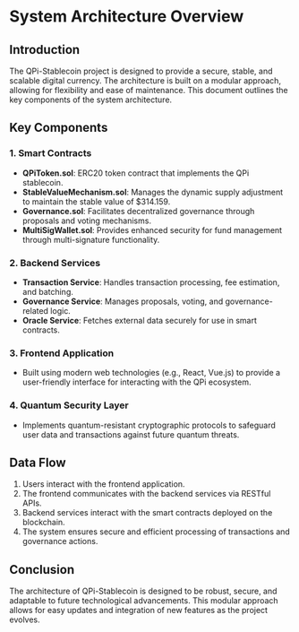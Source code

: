 # System Architecture Overview

## Introduction
The QPi-Stablecoin project is designed to provide a secure, stable, and scalable digital currency. The architecture is built on a modular approach, allowing for flexibility and ease of maintenance. This document outlines the key components of the system architecture.

## Key Components

### 1. Smart Contracts
- **QPiToken.sol**: ERC20 token contract that implements the QPi stablecoin.
- **StableValueMechanism.sol**: Manages the dynamic supply adjustment to maintain the stable value of $314.159.
- **Governance.sol**: Facilitates decentralized governance through proposals and voting mechanisms.
- **MultiSigWallet.sol**: Provides enhanced security for fund management through multi-signature functionality.

### 2. Backend Services
- **Transaction Service**: Handles transaction processing, fee estimation, and batching.
- **Governance Service**: Manages proposals, voting, and governance-related logic.
- **Oracle Service**: Fetches external data securely for use in smart contracts.

### 3. Frontend Application
- Built using modern web technologies (e.g., React, Vue.js) to provide a user-friendly interface for interacting with the QPi ecosystem.

### 4. Quantum Security Layer
- Implements quantum-resistant cryptographic protocols to safeguard user data and transactions against future quantum threats.

## Data Flow
1. Users interact with the frontend application.
2. The frontend communicates with the backend services via RESTful APIs.
3. Backend services interact with the smart contracts deployed on the blockchain.
4. The system ensures secure and efficient processing of transactions and governance actions.

## Conclusion
The architecture of QPi-Stablecoin is designed to be robust, secure, and adaptable to future technological advancements. This modular approach allows for easy updates and integration of new features as the project evolves.
